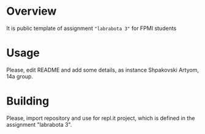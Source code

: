 # Overview

It is public template of assignment `"labrabota 3"` for FPMI students

# Usage

Please, edit README and add some details, as instance Shpakovski Artyom, 14a group.

# Building

Please, import repository and use for repl.it project, which is defined in the assignment "labrabota 3".
